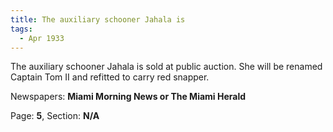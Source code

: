 ```yaml
---  
title: The auxiliary schooner Jahala is  
tags:  
  - Apr 1933  
---  
```

  
The auxiliary schooner Jahala is sold at public auction. She will be renamed Captain Tom II and refitted to carry red snapper.  
  
Newspapers: **Miami Morning News or The Miami Herald**  
  
Page: **5**, Section: **N/A** 
